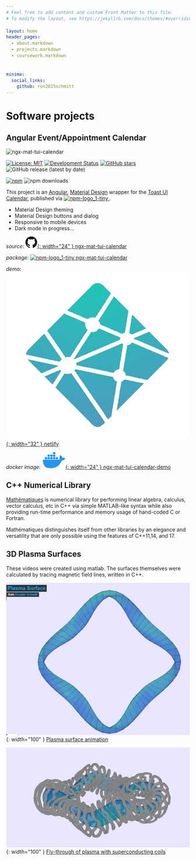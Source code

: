```yaml
---
# Feel free to add content and custom Front Matter to this file.
# To modify the layout, see https://jekyllrb.com/docs/themes/#overriding-theme-defaults

layout: home
header_pages:
  - about.markdown
  - projects.markdown
  - coursework.markdown
  
  
minima:
  social_links:
    github: ron2015schmitt
---
```

# Software projects

## Angular Event/Appointment Calendar 

![ngx-mat-tui-calendar](https://user-images.githubusercontent.com/11559541/141514000-da6e6c8a-e00b-4f27-a8c2-b7f28538b2f0.png)

[![License: MIT](https://img.shields.io/badge/License-MIT-yellow.svg)](https://opensource.org/licenses/MIT)
[![Development Status](https://www.repostatus.org/badges/latest/active.svg)](https://www.repostatus.org/#active) 
[![GitHub stars](https://img.shields.io/github/stars/ron2015schmitt/ngx-mat-tui-calendar.svg)](https://github.com/ron2015schmitt/ngx-mat-tui-calendar/stargazers)
![GitHub release (latest by date)](https://img.shields.io/github/v/release/ron2015schmitt/ngx-mat-tui-calendar)

[![npm](https://img.shields.io/npm/v/ngx-mat-tui-calendar?label=npm%20package)](https://www.npmjs.com/package/ngx-mat-tui-calendar)
![npm downloads](https://img.shields.io/npm/dt/ngx-mat-tui-calendar?label=npm%20downloads)

This project is an [Angular](https://angular.io/), [Material Design](https://material.angular.io/) wrapper for the [Toast UI Calendar](https://github.com/nhn/tui.calendar), published via [![npm-logo_1-tiny](https://user-images.githubusercontent.com/11559541/144652561-1593db94-2901-43db-aa9c-80616f4eab0f.png) 
](https://www.npmjs.com/package/ngx-mat-tui-calendar).

* Material Design theming
* Material Design buttons and dialog
* Responsive to mobile devices
* Dark mode in progress...

*source*:  [![githublogo](/images/github.png){: width="24" } ngx-mat-tui-calendar](https://https://github.com/ron2015schmitt/ngx-mat-tui-calendar)

*package*: [![npm-logo_1-tiny](https://user-images.githubusercontent.com/11559541/144652561-1593db94-2901-43db-aa9c-80616f4eab0f.png) ngx-mat-tui-calendar
](https://www.npmjs.com/package/ngx-mat-tui-calendar)

*demo*: [![netlifylogo](/images/Netlify-Logo.png){: width="32" } netlify](https://ngx-mat-tui-calendar-demo.netlify.app/)

*docker image*: [![githublogo](/images/docker.png){: width="24" } ngx-mat-tui-calendar-demo](https://hub.docker.com/r/electron2015/ngx-mat-tui-calendar-demo)

## C++ Numerical Library

[Mathématiques](https://github.com/ron2015schmitt/Mathematiques) is numerical library for performing linear algebra, calculus, vector calculus, etc in C++ via simple MATLAB-like syntax while also providing run-time performance and memory usage of hand-coded C or Fortran.

Mathématiques distinguishes itself from other libraries by an elegance and versatility that are only possible using the features of C++11,14, and 17.

## 3D Plasma Surfaces 

These videos were created using matlab.  The surfaces themselves were calculated by tracing magnetic field lines, written in C++.

![3dplasma](/images/3d-plasma.JPG){: width="100" } [Plasma surface animation](https://vimeo.com/manage/videos/350391433)

![3dplasma-flythorugh](/images/3d-plasma-fly-through.JPG){: width="100" } [Fly-through of plasma with superconducting coils](https://vimeo.com/manage/videos/350860074)

